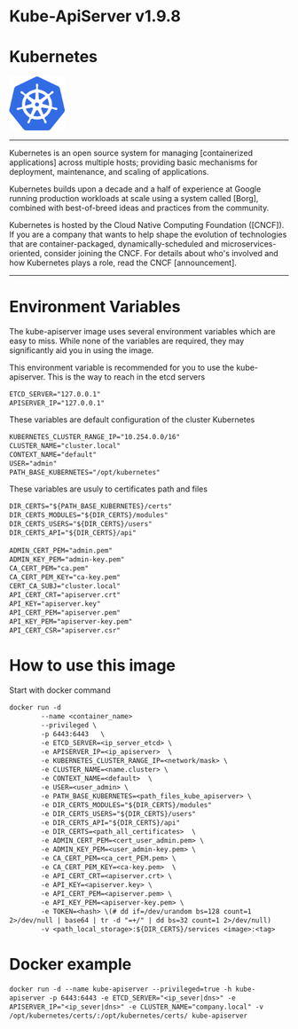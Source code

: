 # Kube-ApiServer v1.9.8

# Kubernetes

<img src="https://github.com/kubernetes/kubernetes/raw/master/logo/logo.png" width="100">

----

Kubernetes is an open source system for managing [containerized applications]
across multiple hosts; providing basic mechanisms for deployment, maintenance,
and scaling of applications.

Kubernetes builds upon a decade and a half of experience at Google running
production workloads at scale using a system called [Borg],
combined with best-of-breed ideas and practices from the community.

Kubernetes is hosted by the Cloud Native Computing Foundation ([CNCF]).
If you are a company that wants to help shape the evolution of
technologies that are container-packaged, dynamically-scheduled
and microservices-oriented, consider joining the CNCF.
For details about who's involved and how Kubernetes plays a role,
read the CNCF [announcement].

----

# Environment Variables

The kube-apiserver image uses several environment variables which are easy to miss. While none of the variables are required, they may significantly aid you in using the image.

This environment variable is recommended for you to use the kube-apiserver. 
This is the way to reach in the etcd servers
```
ETCD_SERVER="127.0.0.1"
APISERVER_IP="127.0.0.1"

```

These variables are default configuration of the cluster Kubernetes
```
KUBERNETES_CLUSTER_RANGE_IP="10.254.0.0/16"
CLUSTER_NAME="cluster.local"
CONTEXT_NAME="default"
USER="admin"
PATH_BASE_KUBERNETES="/opt/kubernetes"

```

These variables are usuly to certificates path and  files
```
DIR_CERTS="${PATH_BASE_KUBERNETES}/certs"
DIR_CERTS_MODULES="${DIR_CERTS}/modules"
DIR_CERTS_USERS="${DIR_CERTS}/users"
DIR_CERTS_API="${DIR_CERTS}/api"

ADMIN_CERT_PEM="admin.pem"
ADMIN_KEY_PEM="admin-key.pem"
CA_CERT_PEM="ca.pem"
CA_CERT_PEM_KEY="ca-key.pem"
CERT_CA_SUBJ="cluster.local"
API_CERT_CRT="apiserver.crt"
API_KEY="apiserver.key"
API_CERT_PEM="apiserver.pem"
API_KEY_PEM="apiserver-key.pem"
API_CERT_CSR="apiserver.csr"

```

# How to use this image

Start with docker command
```
docker run -d 
        --name <container_name> 
        --privileged \
        -p 6443:6443   \
        -e ETCD_SERVER=<ip_server_etcd> \ 
        -e APISERVER_IP=<ip_apiserver>  \
        -e KUBERNETES_CLUSTER_RANGE_IP=<network/mask> \ 
        -e CLUSTER_NAME=<name.cluster> \
        -e CONTEXT_NAME=<default>  \
        -e USER=<user_admin> \
        -e PATH_BASE_KUBERNETES=<path_files_kube_apiserver> \ 
        -e DIR_CERTS_MODULES="${DIR_CERTS}/modules"
        -e DIR_CERTS_USERS="${DIR_CERTS}/users"
        -e DIR_CERTS_API="${DIR_CERTS}/api"
        -e DIR_CERTS=<path_all_certificates>  \
        -e ADMIN_CERT_PEM=<cert_user_admin.pem> \ 
        -e ADMIN_KEY_PEM=<user_admin-key.pem> \ 
        -e CA_CERT_PEM=<ca_cert_PEM.pem> \ 
        -e CA_CERT_PEM_KEY=<ca-key.pem>  \ 
        -e API_CERT_CRT=<apiserver.crt> \ 
        -e API_KEY=<apiserver.key> \ 
        -e API_CERT_PEM=<apiserver.pem> \ 
        -e API_KEY_PEM=<apiserver-key.pem> \ 
        -e TOKEN=<hash> \(# dd if=/dev/urandom bs=128 count=1 2>/dev/null | base64 | tr -d "=+/" | dd bs=32 count=1 2>/dev/null) 
        -v <path_local_storage>:${DIR_CERTS}/services <image>:<tag> 
```
# Docker example

```
docker run -d --name kube-apiserver --privileged=true -h kube-apiserver -p 6443:6443 -e ETCD_SERVER="<ip_sever|dns>" -e APISERVER_IP="<ip_sever|dns>" -e CLUSTER_NAME="company.local" -v /opt/kubernetes/certs/:/opt/kubernetes/certs/ kube-apiserver

```